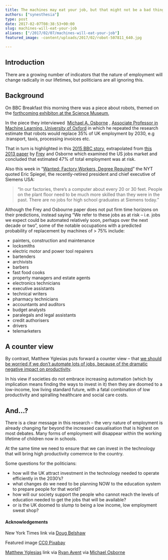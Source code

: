 ```yaml
---
title: The machines may eat your job, but that might not be a bad thing – are any politicians acknowledging this?
authors: ["synesthesia"]
type: post
date: 2017-02-07T08:38:53+00:00
slug: machines-will-eat-your-job 
aliases: ["/2017/02/07/machines-will-eat-your-job"]
featured_image: -content/uploads/2017/02/robot-507811_640.jpg

---
```

## Introduction

There are a growing number of indicators that the nature of employment will change radically in our lifetimes, but politicians are all ignoring this.

## Background

On BBC Breakfast this morning there was a piece about robots, themed on the [forthcoming exhibiton at the Science Museum][1],

In the piece they interviewed  [Michael A. Osborne][2] , [Associate Professor in Machine Learning, University of Oxford][3] in which he repeated the research estimate that robots would replace 35% of UK employment by 2030, e.g .transport, taxis, processing invoices etc.

That in turn is highlighted in this [2015 BBC story][4], extrapolated from [this 2013 paper][5] by [Frey][6] and Osborne which examined the US jobs market and concluded that estimated 47% of total employment was at risk.

Also this week in &#8220;[Wanted: Factory Workers, Degree Required][7]&#8221; the NYT quoted Eric Spiegel, the recently-retired president and chief executive of Siemens USA:

> “In our factories, there’s a computer about every 20 or 30 feet. People on the plant floor need to be much more skilled than they were in the past. There are no jobs for high school graduates at Siemens today.”

Although the Frey and Osbourne paper does not put firm time horizons on their predictions, instead saying &#8220;We refer to these jobs as at risk &#8211; i.e. jobs we expect could be automated relatively soon, perhaps over the next decade or two&#8221;, some of the notable occupations with a predicted probability of replacement by machines of > 75% include:

  * painters, construction and maintenance
  * locksmiths
  * electric motor and power tool repairers
  * bartenders
  * archivists
  * barbers
  * fast food cooks
  * property managers and estate agents
  * electronics technicians
  * executive assistants
  * technical writers
  * pharmacy technicians
  * accountants and auditors
  * budget analysts
  * paralegals and legal assistants
  * credit authorisers
  * drivers
  * telemarketers

## A counter view

By contrast, Matthew Yglesias puts forward a counter view &#8211; that [we should be worried if we don&#8217;t automate lots of jobs, because of the dramatic negative impact on productivity][8].

In his view if societies do not embrace increasing automation (which by implication means finding the ways to invest in it) then they are doomed to a low-income, low living standard future, with a fatal combination of low productivity and spiralling healthcare and social care costs.

## And&#8230;?

There is a clear message in this research &#8211; the very nature of employment is already changing far beyond the increased casualisation that is highest on most debates. Many forms of employment will disappear within the working lifetime of children now in schools.

At the same time we need to ensure that we can invest in the technology that will bring high productivity comemrce to the country.

Some questions for the politicians:

  * how will the UK attract investment in the technology needed to operate efficiently in the 2030&#8217;s?
  * what changes do we need to be planning NOW to the education system to prepare people for that world?
  * how will our society support the people who cannot reach the levels of education needed to get the jobs that will be available?
  * or is the UK doomed to slump to being a low income, low employment sweat shop?

#### Acknowledgements

New York Times link via [Doug Belshaw][9]

Featured image [CC0 Pixabay][10]

[Matthew Yglesias][11] link via [Ryan Avent][12] via [Michael Osborne][2]

&nbsp;

 [1]: https://beta.sciencemuseum.org.uk/robots
 [2]: https://twitter.com/maosbot
 [3]: https://www.robots.ox.ac.uk/~mosb/
 [4]: https://www.bbc.co.uk/news/technology-34066941
 [5]: https://www.oxfordmartin.ox.ac.uk/downloads/academic/future-of-employment.pdf
 [6]: https://www.oxfordmartin.ox.ac.uk/people/453
 [7]: https://www.nytimes.com/2017/01/30/education/edlife/factory-workers-college-degree-apprenticeships.html
 [8]: https://www.vox.com/2015/7/27/9038829/automation-myth
 [9]: https://dougbelshaw.com/
 [10]: https://pixabay.com/en/robot-artificial-intelligence-woman-507811/
 [11]: https://twitter.com/mattyglesias
 [12]: https://twitter.com/ryanavent